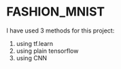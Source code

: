 # FASHION_MNIST

I have used 3 methods for this project:
1) using tf.learn
2) using plain tensorflow
3) using CNN
